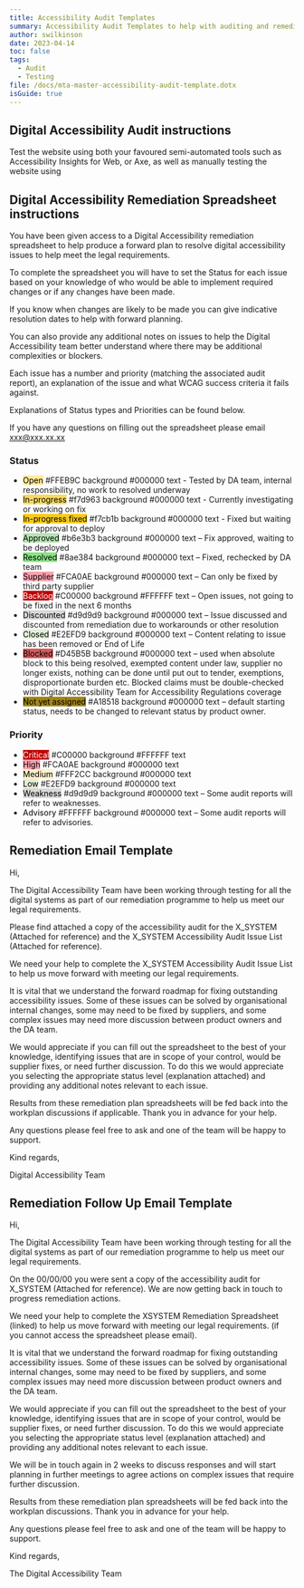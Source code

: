 ```yaml
---
title: Accessibility Audit Templates
summary: Accessibility Audit Templates to help with auditing and remediation
author: swilkinson
date: 2023-04-14
toc: false
tags:
  - Audit
  - Testing
file: /docs/mta-master-accessibility-audit-template.dotx
isGuide: true
---
```

## Digital Accessibility Audit instructions
Test the website using both your favoured semi-automated tools such as Accessibility Insights for Web, or Axe, as well as manually testing the website using 


## Digital Accessibility Remediation Spreadsheet instructions

You have been given access to a Digital Accessibility remediation spreadsheet to help produce a forward plan to resolve digital accessibility issues to help meet the legal requirements.

To complete the spreadsheet you will have to set the Status for each issue based on your knowledge of who would be able to implement required changes or if any changes have been made.

If you know when changes are likely to be made you can give indicative resolution dates to help with forward planning.

You can also provide any additional notes on issues to help the Digital Accessibility team better understand where there may be additional complexities or blockers.

Each issue has a number and priority (matching the associated audit report), an explanation of the issue and what WCAG success criteria it fails against.

Explanations of Status types and Priorities can be found below.

If you have any questions on filling out the spreadsheet please email xxx@xxx.xx.xx

### Status

* <span style="color:#000000;background-color:#FFEB9C;">Open</span> #FFEB9C background #000000 text - Tested by DA team, internal responsibility, no work to resolved underway
* <span style="color:#000000;background-color:#f7d963;">In-progress</span> #f7d963 background #000000 text - Currently investigating or working on fix
* <span style="color:#000000;background-color:#f7cb1b;">In-progress fixed</span> #f7cb1b background #000000 text - Fixed but waiting for approval to deploy
* <span style="color:#000000;background-color:#b6e3b3;">Approved</span> #b6e3b3 background #000000 text – Fix approved, waiting to be deployed
* <span style="color:#000000;background-color:#8ae384;">Resolved</span> #8ae384 background #000000 text – Fixed, rechecked by DA team
* <span style="color:#000000;background-color:#FCA0AE;">Supplier</span> #FCA0AE background #000000 text – Can only be fixed by third party supplier
* <span style="color:#FFFFFF;background-color:#C00000;">Backlog</span> #C00000 background #FFFFFF text – Open issues, not going to be fixed in the next 6 months
* <span style="color:#000000;background-color:#d9d9d9;">Discounted</span> #d9d9d9 background #000000 text – Issue discussed and discounted from remediation due to workarounds or other resolution
* <span style="color:#000000;background-color:#E2EFD9;">Closed</span> #E2EFD9 background #000000 text – Content relating to issue has been removed or End of Life
* <span style="color:#000000;background-color:#D45B5B;">Blocked</span> #D45B5B background #000000 text – used when absolute block to this being resolved, exempted content under law, supplier no longer exists, nothing can be done until put out to tender, exemptions, disproportionate burden etc.  Blocked claims must be double-checked with Digital Accessibility Team for Accessibility Regulations coverage
* <span style="color:#000000;background-color:#A18518;">Not yet assigned</span> #A18518 background #000000 text – default starting status, needs to be changed to relevant status by product owner.

### Priority
* <span style="color:#FFFFFF;background-color:#C00000;">Critical</span> #C00000 background #FFFFFF text
* <span style="color:#000000;background-color:#FCA0AE;">High</span> #FCA0AE background #000000 text
* <span style="color:#000000;background-color:#FFF2CC;">Medium</span> #FFF2CC background #000000 text
* <span style="color:#000000;background-color:#E2EFD9;">Low</span> #E2EFD9 background #000000 text
* <span style="color:#000000;background-color:#d9d9d9;">Weakness</span> #d9d9d9 background #000000 text – Some audit reports will refer to weaknesses.
* <span style="color:#000000;background-color:#FFFFFF;">Advisory</span> #FFFFFF background #000000 text – Some audit reports will refer to advisories.

## Remediation Email Template

Hi, 



The Digital Accessibility Team have been working through testing for all the digital systems as part of our remediation programme to help us meet our legal requirements.
  

Please find attached a copy of the accessibility audit for the X_SYSTEM (Attached for reference) and the X_SYSTEM Accessibility Audit Issue List (Attached for reference).  



We need your help to complete the X_SYSTEM Accessibility Audit Issue List to help us move forward with meeting our legal requirements.  



It is vital that we understand the forward roadmap for fixing outstanding accessibility issues. Some of these issues can be solved by organisational internal changes, some may need to be fixed by suppliers, and some complex issues may need more discussion between product owners and the DA team.  



We would appreciate if you can fill out the spreadsheet to the best of your knowledge, identifying issues that are in scope of your control, would be supplier fixes, or need further discussion. To do this we would appreciate you selecting the appropriate status level (explanation attached) and providing any additional notes relevant to each issue.
  

Results from these remediation plan spreadsheets will be fed back into the workplan discussions if applicable. Thank you in advance for your help.  



Any questions please feel free to ask and one of the team will be happy to support. 
 


Kind regards, 





Digital Accessibility Team

## Remediation Follow Up Email Template

Hi,



The Digital Accessibility Team have been working through testing for all the digital systems as part of our remediation programme to help us meet our legal requirements.



On the 00/00/00 you were sent a copy of the accessibility audit for X_SYSTEM (Attached for reference). We are now getting back in touch to progress remediation actions.



We need your help to complete the XSYSTEM Remediation Spreadsheet (linked) to help us move forward with meeting our legal requirements. (if you cannot access the spreadsheet please email).



It is vital that we understand the forward roadmap for fixing outstanding accessibility issues. Some of these issues can be solved by organisational internal changes, some may need to be fixed by suppliers, and some complex issues may need more discussion between product owners and the DA team.



We would appreciate if you can fill out the spreadsheet to the best of your knowledge, identifying issues that are in scope of your control, would be supplier fixes, or need further discussion. To do this we would appreciate you selecting the appropriate status level (explanation attached) and providing any additional notes relevant to each issue.



We will be in touch again in 2 weeks to discuss responses and will start planning in further meetings to agree actions on complex issues that require further discussion.


Results from these remediation plan spreadsheets will be fed back into the workplan discussions. Thank you in advance for your help.



Any questions please feel free to ask and one of the team will be happy to support.



Kind regards,



The Digital Accessibility Team
